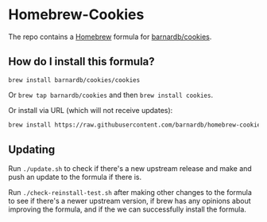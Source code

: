# Homebrew-Cookies

The repo contains a [Homebrew] formula for [barnardb/cookies].

[Homebrew]: https://brew.sh/
[barnardb/cookies]: https://github.com/barnardb/cookies


## How do I install this formula?

`brew install barnardb/cookies/cookies`

Or `brew tap barnardb/cookies` and then `brew install cookies`.

Or install via URL (which will not receive updates):
```bash
brew install https://raw.githubusercontent.com/barnardb/homebrew-cookies/master/Formula/cookies.rb
```


## Updating

Run `./update.sh` to check if there's a new upstream release and make and push an update to the formula if there is.

Run `./check-reinstall-test.sh` after making other changes to the formula
to see if there's a newer upstream version,
if brew has any opinions about improving the formula,
and if the we can successfully install the formula.
